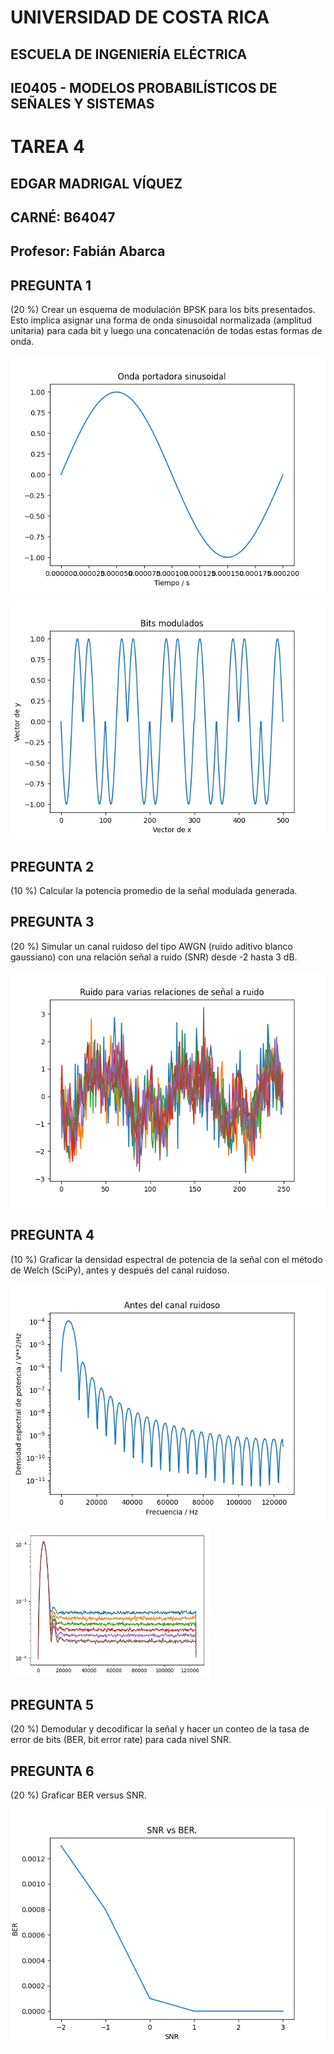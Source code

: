 # UNIVERSIDAD DE COSTA RICA
## ESCUELA DE INGENIERÍA ELÉCTRICA

## IE0405 - MODELOS PROBABILÍSTICOS DE SEÑALES Y SISTEMAS 

# TAREA 4

## EDGAR MADRIGAL VÍQUEZ
## CARNÉ: B64047
## Profesor: Fabián Abarca


##  PREGUNTA 1
(20 %) Crear un esquema de modulación BPSK para los bits presentados. Esto implica asignar una forma de onda sinusoidal normalizada (amplitud unitaria) para cada bit y luego una concatenación de todas estas formas de onda.

![onda](/onda.png)


![bits_modulados](/bits_modulados.png)


##  PREGUNTA 2
(10 %) Calcular la potencia promedio de la señal modulada generada.


##  PREGUNTA 3
(20 %) Simular un canal ruidoso del tipo AWGN (ruido aditivo blanco gaussiano) con una relación señal a ruido (SNR) desde -2 hasta 3 dB.

![ruido](/ruido.png)

##  PREGUNTA 4
(10 %) Graficar la densidad espectral de potencia de la señal con el método de Welch (SciPy), antes y después del canal ruidoso.

![antes_ruido](/antes_ruido.png)

![despues_ruido](/despues_ruido.PNG)



##  PREGUNTA 5
(20 %) Demodular y decodificar la señal y hacer un conteo de la tasa de error de bits (BER, bit error rate) para cada nivel SNR.


##  PREGUNTA 6
(20 %) Graficar BER versus SNR.

![curva](/curva.png)
